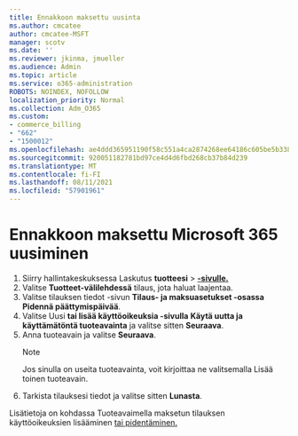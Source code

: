 ```yaml
---
title: Ennakkoon maksettu uusinta
ms.author: cmcatee
author: cmcatee-MSFT
manager: scotv
ms.date: ''
ms.reviewer: jkinma, jmueller
ms.audience: Admin
ms.topic: article
ms.service: o365-administration
ROBOTS: NOINDEX, NOFOLLOW
localization_priority: Normal
ms.collection: Adm_O365
ms.custom:
- commerce_billing
- "662"
- "1500012"
ms.openlocfilehash: ae4ddd365951190f58c551a4ca2874268ee64186c605be5b33860dcb864235da
ms.sourcegitcommit: 920051182781bd97ce4d4d6fbd268cb37b84d239
ms.translationtype: MT
ms.contentlocale: fi-FI
ms.lasthandoff: 08/11/2021
ms.locfileid: "57901961"
---
```

# <a name="prepaid-microsoft-365-renewal"></a>Ennakkoon maksettu Microsoft 365 uusiminen

1. Siirry hallintakeskuksessa Laskutus **tuotteesi** \> **[-sivulle.](https://go.microsoft.com/fwlink/p/?linkid=842054)**
2. Valitse **Tuotteet-välilehdessä** tilaus, jota haluat laajentaa.
3. Valitse tilauksen tiedot -sivun **Tilaus- ja maksuasetukset -osassa** **Pidennä päättymispäivää**.
4. Valitse Uusi **tai lisää käyttöoikeuksia -sivulla** **Käytä uutta ja käyttämätöntä tuoteavainta** ja valitse sitten **Seuraava**.
5. Anna tuoteavain ja valitse **Seuraava**.
    > [!NOTE]
    > Jos sinulla on useita tuoteavainta,  voit kirjoittaa ne valitsemalla Lisää toinen tuoteavain.
6. Tarkista tilauksesi tiedot ja valitse sitten **Lunasta**.

Lisätietoja on kohdassa Tuoteavaimella maksetun tilauksen käyttöoikeuksien lisääminen [tai pidentäminen.](https://docs.microsoft.com/microsoft-365/commerce/licenses/add-licenses-using-product-key)